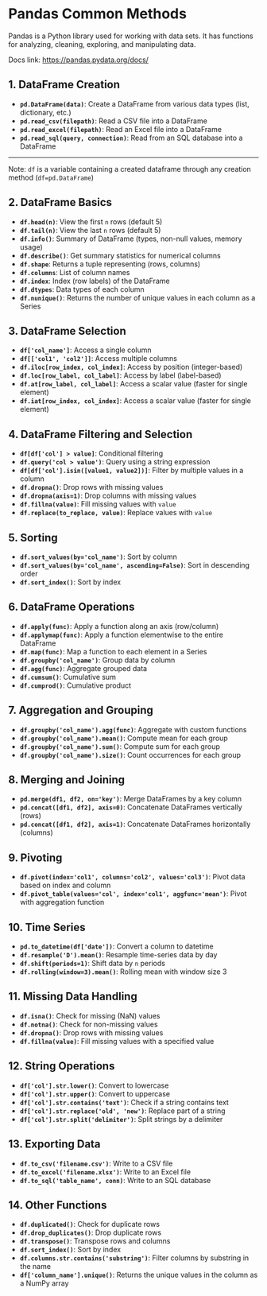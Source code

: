 # Pandas Common Methods
Pandas is a Python library used for working with data sets. It has functions for analyzing, cleaning, exploring, and manipulating data.

Docs link: https://pandas.pydata.org/docs/

## 1. DataFrame Creation

- **`pd.DataFrame(data)`**: Create a DataFrame from various data types (list, dictionary, etc.)
- **`pd.read_csv(filepath)`**: Read a CSV file into a DataFrame
- **`pd.read_excel(filepath)`**: Read an Excel file into a DataFrame
- **`pd.read_sql(query, connection)`**: Read from an SQL database into a DataFrame

---

Note: `df` is a variable containing a created dataframe through any creation method (`df=pd.DataFrame`)

## 2. DataFrame Basics

- **`df.head(n)`**: View the first `n` rows (default 5)
- **`df.tail(n)`**: View the last `n` rows (default 5)
- **`df.info()`**: Summary of DataFrame (types, non-null values, memory usage)
- **`df.describe()`**: Get summary statistics for numerical columns
- **`df.shape`**: Returns a tuple representing (rows, columns)
- **`df.columns`**: List of column names
- **`df.index`**: Index (row labels) of the DataFrame
- **`df.dtypes`**: Data types of each column
- **`df.nunique()`**: Returns the number of unique values in each column as a Series

## 3. DataFrame Selection

- **`df['col_name']`**: Access a single column
- **`df[['col1', 'col2']]`**: Access multiple columns
- **`df.iloc[row_index, col_index]`**: Access by position (integer-based)
- **`df.loc[row_label, col_label]`**: Access by label (label-based)
- **`df.at[row_label, col_label]`**: Access a scalar value (faster for single element)
- **`df.iat[row_index, col_index]`**: Access a scalar value (faster for single element)

## 4. DataFrame Filtering and Selection

- **`df[df['col'] > value]`**: Conditional filtering
- **`df.query('col > value')`**: Query using a string expression
- **`df[df['col'].isin([value1, value2])]`**: Filter by multiple values in a column
- **`df.dropna()`**: Drop rows with missing values
- **`df.dropna(axis=1)`**: Drop columns with missing values
- **`df.fillna(value)`**: Fill missing values with `value`
- **`df.replace(to_replace, value)`**: Replace values with `value`

## 5. Sorting

- **`df.sort_values(by='col_name')`**: Sort by column
- **`df.sort_values(by='col_name', ascending=False)`**: Sort in descending order
- **`df.sort_index()`**: Sort by index

## 6. DataFrame Operations

- **`df.apply(func)`**: Apply a function along an axis (row/column)
- **`df.applymap(func)`**: Apply a function elementwise to the entire DataFrame
- **`df.map(func)`**: Map a function to each element in a Series
- **`df.groupby('col_name')`**: Group data by column
- **`df.agg(func)`**: Aggregate grouped data
- **`df.cumsum()`**: Cumulative sum
- **`df.cumprod()`**: Cumulative product

## 7. Aggregation and Grouping

- **`df.groupby('col_name').agg(func)`**: Aggregate with custom functions
- **`df.groupby('col_name').mean()`**: Compute mean for each group
- **`df.groupby('col_name').sum()`**: Compute sum for each group
- **`df.groupby('col_name').size()`**: Count occurrences for each group

## 8. Merging and Joining

- **`pd.merge(df1, df2, on='key')`**: Merge DataFrames by a key column
- **`pd.concat([df1, df2], axis=0)`**: Concatenate DataFrames vertically (rows)
- **`pd.concat([df1, df2], axis=1)`**: Concatenate DataFrames horizontally (columns)

## 9. Pivoting

- **`df.pivot(index='col1', columns='col2', values='col3')`**: Pivot data based on index and column
- **`df.pivot_table(values='col', index='col1', aggfunc='mean')`**: Pivot with aggregation function

## 10. Time Series

- **`pd.to_datetime(df['date'])`**: Convert a column to datetime
- **`df.resample('D').mean()`**: Resample time-series data by day
- **`df.shift(periods=1)`**: Shift data by `n` periods
- **`df.rolling(window=3).mean()`**: Rolling mean with window size 3

## 11. Missing Data Handling

- **`df.isna()`**: Check for missing (NaN) values
- **`df.notna()`**: Check for non-missing values
- **`df.dropna()`**: Drop rows with missing values
- **`df.fillna(value)`**: Fill missing values with a specified value

## 12. String Operations

- **`df['col'].str.lower()`**: Convert to lowercase
- **`df['col'].str.upper()`**: Convert to uppercase
- **`df['col'].str.contains('text')`**: Check if a string contains text
- **`df['col'].str.replace('old', 'new')`**: Replace part of a string
- **`df['col'].str.split('delimiter')`**: Split strings by a delimiter

## 13. Exporting Data

- **`df.to_csv('filename.csv')`**: Write to a CSV file
- **`df.to_excel('filename.xlsx')`**: Write to an Excel file
- **`df.to_sql('table_name', conn)`**: Write to an SQL database

## 14. Other Functions

- **`df.duplicated()`**: Check for duplicate rows
- **`df.drop_duplicates()`**: Drop duplicate rows
- **`df.transpose()`**: Transpose rows and columns
- **`df.sort_index()`**: Sort by index
- **`df.columns.str.contains('substring')`**: Filter columns by substring in the name
- **`df['column_name'].unique()`**: Returns the unique values in the column as a NumPy array

